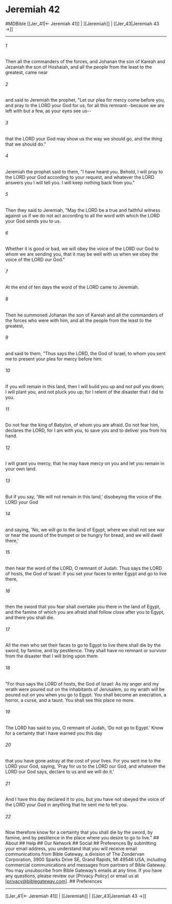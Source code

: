 # Jeremiah 42
#MDBible
[[Jer_41|← Jeremiah 41]] | [[Jeremiah]] | [[Jer_43|Jeremiah 43 →]]

***


###### 1 
Then all the commanders of the forces, and Johanan the son of Kareah and Jezaniah the son of Hoshaiah, and all the people from the least to the greatest, came near 

###### 2 
and said to Jeremiah the prophet, "Let our plea for mercy come before you, and pray to the LORD your God for us, for all this remnant--because we are left with but a few, as your eyes see us-- 

###### 3 
that the LORD your God may show us the way we should go, and the thing that we should do." 

###### 4 
Jeremiah the prophet said to them, "I have heard you. Behold, I will pray to the LORD your God according to your request, and whatever the LORD answers you I will tell you. I will keep nothing back from you." 

###### 5 
Then they said to Jeremiah, "May the LORD be a true and faithful witness against us if we do not act according to all the word with which the LORD your God sends you to us. 

###### 6 
Whether it is good or bad, we will obey the voice of the LORD our God to whom we are sending you, that it may be well with us when we obey the voice of the LORD our God." 

###### 7 
At the end of ten days the word of the LORD came to Jeremiah. 

###### 8 
Then he summoned Johanan the son of Kareah and all the commanders of the forces who were with him, and all the people from the least to the greatest, 

###### 9 
and said to them, "Thus says the LORD, the God of Israel, to whom you sent me to present your plea for mercy before him: 

###### 10 
If you will remain in this land, then I will build you up and not pull you down; I will plant you, and not pluck you up; for I relent of the disaster that I did to you. 

###### 11 
Do not fear the king of Babylon, of whom you are afraid. Do not fear him, declares the LORD, for I am with you, to save you and to deliver you from his hand. 

###### 12 
I will grant you mercy, that he may have mercy on you and let you remain in your own land. 

###### 13 
But if you say, 'We will not remain in this land,' disobeying the voice of the LORD your God 

###### 14 
and saying, 'No, we will go to the land of Egypt, where we shall not see war or hear the sound of the trumpet or be hungry for bread, and we will dwell there,' 

###### 15 
then hear the word of the LORD, O remnant of Judah. Thus says the LORD of hosts, the God of Israel: If you set your faces to enter Egypt and go to live there, 

###### 16 
then the sword that you fear shall overtake you there in the land of Egypt, and the famine of which you are afraid shall follow close after you to Egypt, and there you shall die. 

###### 17 
All the men who set their faces to go to Egypt to live there shall die by the sword, by famine, and by pestilence. They shall have no remnant or survivor from the disaster that I will bring upon them. 

###### 18 
"For thus says the LORD of hosts, the God of Israel: As my anger and my wrath were poured out on the inhabitants of Jerusalem, so my wrath will be poured out on you when you go to Egypt. You shall become an execration, a horror, a curse, and a taunt. You shall see this place no more. 

###### 19 
The LORD has said to you, O remnant of Judah, 'Do not go to Egypt.' Know for a certainty that I have warned you this day 

###### 20 
that you have gone astray at the cost of your lives. For you sent me to the LORD your God, saying, 'Pray for us to the LORD our God, and whatever the LORD our God says, declare to us and we will do it.' 

###### 21 
And I have this day declared it to you, but you have not obeyed the voice of the LORD your God in anything that he sent me to tell you. 

###### 22 
Now therefore know for a certainty that you shall die by the sword, by famine, and by pestilence in the place where you desire to go to live." ## About ## Help ## Our Network ## Social ## Preferences By submitting your email address, you understand that you will receive email communications from Bible Gateway, a division of The Zondervan Corporation, 3900 Sparks Drive SE, Grand Rapids, MI 49546 USA, including commercial communications and messages from partners of Bible Gateway. You may unsubscribe from Bible Gateway&rsquo;s emails at any time. If you have any questions, please review our [Privacy Policy] or email us at [privacy@biblegateway.com]. ## Preferences

***

[[Jer_41|← Jeremiah 41]] | [[Jeremiah]] | [[Jer_43|Jeremiah 43 →]]
